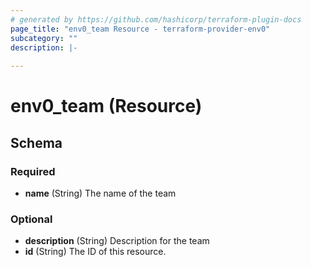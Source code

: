 ```yaml
---
# generated by https://github.com/hashicorp/terraform-plugin-docs
page_title: "env0_team Resource - terraform-provider-env0"
subcategory: ""
description: |-
  
---
```


# env0_team (Resource)





<!-- schema generated by tfplugindocs -->
## Schema

### Required

- **name** (String) The name of the team

### Optional

- **description** (String) Description for the team
- **id** (String) The ID of this resource.


